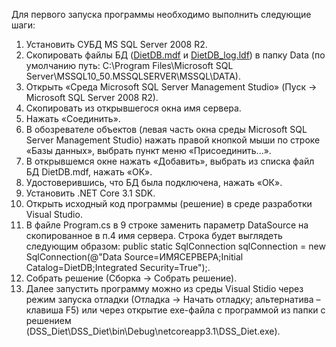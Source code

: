 Для первого запуска программы необходимо выполнить следующие шаги:
1. Установить СУБД MS SQL Server 2008 R2.
2. Скопировать файлы БД ([DietDB.mdf](https://drive.google.com/file/d/1oi5ikQ1GN5Kdby4nf6xkROe-ZfSMHS-x/view?usp=sharing) и [DietDB_log.ldf](https://drive.google.com/file/d/1vLkPS0U4FKXQizCRa7ztqlzsJYD5sOTB/view?usp=sharing)) в папку Data (по умолчанию путь: C:\Program Files\Microsoft SQL Server\MSSQL10_50.MSSQLSERVER\MSSQL\DATA).
3. Открыть «Среда Microsoft SQL Server Management Studio» (Пуск -> Microsoft SQL Server 2008 R2).
4. Скопировать из открывшегося окна имя сервера.
5. Нажать «Соединить».
6. В обозревателе объектов (левая часть окна среды Microsoft SQL Server Management Studio) нажать правой кнопкой мыши по строке «Базы данных», выбрать пункт меню «Присоединить...».
7. В открывшемся окне нажать «Добавить», выбрать из списка файл БД DietDB.mdf, нажать «ОК».
8. Удостоверившись, что БД была подключена, нажать «ОК».
9. Установить .NET Core 3.1 SDK.
10. Открыть исходный код программы (решение) в среде разработки Visual Studio.
11. В файле Program.cs в 9 строке заменить параметр DataSource на скопированное в п.4 имя сервера. Строка будет выглядеть следующим образом: public static SqlConnection sqlConnection = new SqlConnection(@"Data Source=ИМЯСЕРВЕРА;Initial Catalog=DietDB;Integrated Security=True");.
12. Собрать решение (Сборка -> Собрать решение).
13. Далее запустить программу можно из среды Visual Stidio через режим запуска отладки (Отладка -> Начать отладку; альтернатива – клавиша F5) или через открытие exe-файла с программой из папки с решением (DSS_Diet\DSS_Diet\bin\Debug\netcoreapp3.1\DSS_Diet.exe).
